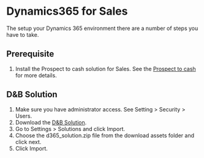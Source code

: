 # Dynamics365 for Sales

The setup your Dynamics 365 environment there are a number of steps you have to take.

## Prerequisite
1. Install the Prospect to cash solution for Sales. See the [Prospect to cash](https://docs.microsoft.com/en-us/dynamics365/unified-operations/supply-chain/sales-marketing/prospect-to-cash) for more details.

## D&B Solution
1. Make sure you have administrator access. See Setting > Security > Users.
2. Download the [D&B Solution](/assets/download.zip).
3. Go to Settings > Solutions and click Import.
4. Choose the d365_solution.zip file from the download assets folder and click next.
5. Click Import.